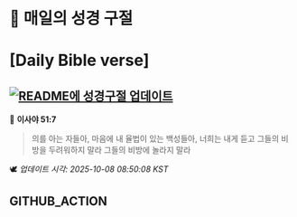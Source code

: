 # 🙏 매일의 성경 구절
# [Daily Bible verse]
## [![README에 성경구절 업데이트](https://github.com/DONGSUKA/first_test/actions/workflows/update-readme-bible.yml/badge.svg)](https://github.com/DONGSUKA/first_test/actions/workflows/update-readme-bible.yml)
<!-- START_BIBLE_VERSE -->
📖 **이사야 51:7**
> 의를 아는 자들아, 마음에 내 율법이 있는 백성들아, 너희는 내게 듣고 그들의 비방을 두려워하지 말라 그들의 비방에 놀라지 말라

🕊️ _업데이트 시각: 2025-10-08 08:50:08 KST_
  <!-- END_BIBLE_VERSE -->
## GITHUB_ACTION
